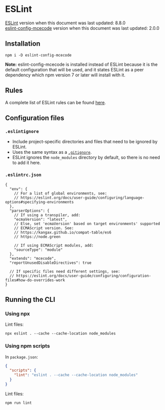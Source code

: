 # ESLint

[ESLint](https://eslint.org) version when this document was last updated: 8.8.0 \
[eslint-config-mcecode](https://github.com/mcecode/eslint-config-mcecode) version when this document was last updated: 2.0.0

## Installation

```console
npm i -D eslint-config-mcecode
```

**Note:** eslint-config-mcecode is installed instead of ESLint because it is the default configuration that will be used, and it states ESLint as a peer dependency which npm version 7 or later will install with it.

## Rules

A complete list of ESLint rules can be found [here](https://eslint.org/docs/rules).

## Configuration files

### `.eslintignore`

- Include project-specific directories and files that need to be ignored by ESLint.
- Uses the same syntax as a [`.gitignore`](../git.md#gitignore).
- ESLint ignores the `node_modules` directory by default, so there is no need to add it here.

### `.eslintrc.json`

```jsonc
{
  "env": {
    // For a list of global environments, see:
    // https://eslint.org/docs/user-guide/configuring/language-options#specifying-environments
  },
  "parserOptions": {
    // If using a transpiler, add:
    "ecmaVersion": "latest",
    // Else, set 'ecmaVersion' based on target environments' supported
    // ECMAScript version. See:
    // https://kangax.github.io/compat-table/es6
    // https://node.green

    // If using ECMAScript modules, add:
    "sourceType": "module"
  },
  "extends": "mcecode",
  "reportUnusedDisableDirectives": true

  // If specific files need different settings, see:
  // https://eslint.org/docs/user-guide/configuring/configuration-files#how-do-overrides-work
}
```

## Running the CLI

### Using npx

Lint files:

```console
npx eslint . --cache --cache-location node_modules
```

### Using npm scripts

In `package.json`:

```json
{
  "scripts": {
    "lint": "eslint . --cache --cache-location node_modules"
  }
}
```

Lint files:

```console
npm run lint
```
